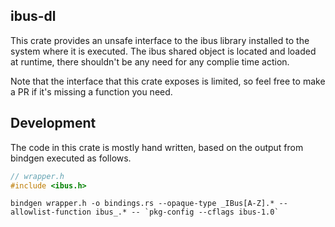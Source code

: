 
## ibus-dl

This crate provides an unsafe interface to the ibus library installed to the system where it is executed. The ibus shared object is located and loaded at runtime, there shouldn't be any need for any complie time action.

Note that the interface that this crate exposes is limited, so feel free to make a PR if it's missing a function you need.

## Development

The code in this crate is mostly hand written, based on the output from bindgen executed as follows.

```c
// wrapper.h
#include <ibus.h>
```

```
bindgen wrapper.h -o bindings.rs --opaque-type _IBus[A-Z].* --allowlist-function ibus_.* -- `pkg-config --cflags ibus-1.0`
```
